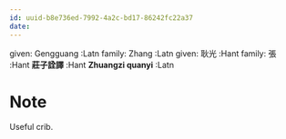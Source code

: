 ```yaml
---
id: uuid-b8e736ed-7992-4a2c-bd17-86242fc22a37
date: 
---
```


given: Gengguang :Latn
family: Zhang :Latn
given: 耿光 :Hant
family: 張 :Hant
**莊子詮譯** :Hant
**Zhuangzi quanyi** :Latn
# Note
Useful crib.